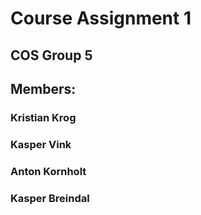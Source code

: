 # Course Assignment 1

## COS Group 5
## Members:
### Kristian Krog
### Kasper Vink
### Anton Kornholt
### Kasper Breindal 
